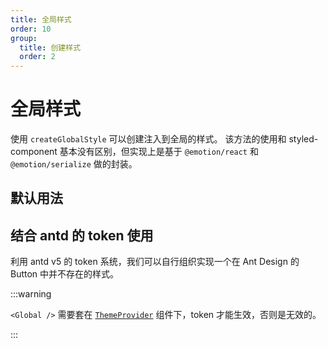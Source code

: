 ```yaml
---
title: 全局样式
order: 10
group:
  title: 创建样式
  order: 2
---
```


# 全局样式

使用 `createGlobalStyle` 可以创建注入到全局的样式。 该方法的使用和 styled-component 基本没有区别，但实现上是基于 `@emotion/react` 和 `@emotion/serialize` 做的封装。

## 默认用法

<code src="../demos/globalStyles/default.tsx"></code>

## 结合 antd 的 token 使用

利用 antd v5 的 token 系统，我们可以自行组织实现一个在 Ant Design 的 Button 中并不存在的样式。

<code src="../demos/globalStyles/AntdToken.tsx"></code>

:::warning

`<Global />` 需要套在 [`ThemeProvider`](/usage/theme-provider) 组件下，token 才能生效，否则是无效的。

:::

<code src="../demos/globalStyles/WithoutProvider.tsx"></code>
